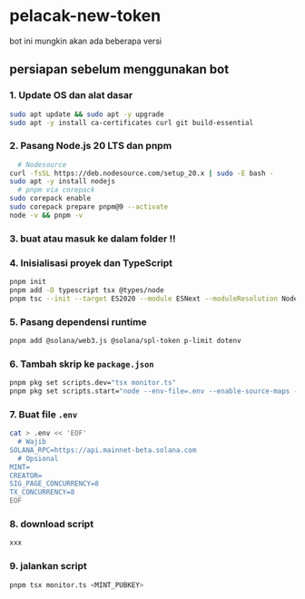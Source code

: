 # pelacak-new-token
bot ini mungkin akan ada beberapa versi

## persiapan sebelum menggunakan bot

### 1. Update OS dan alat dasar
``` bash
sudo apt update && sudo apt -y upgrade
sudo apt -y install ca-certificates curl git build-essential
```
### 2. Pasang Node.js 20 LTS dan pnpm
``` bash
  # Nodesource
curl -fsSL https://deb.nodesource.com/setup_20.x | sudo -E bash -
sudo apt -y install nodejs
  # pnpm via corepack
sudo corepack enable
sudo corepack prepare pnpm@9 --activate
node -v && pnpm -v
```
### 3. buat atau masuk ke dalam folder !!

### 4. Inisialisasi proyek dan TypeScript
``` bash
pnpm init
pnpm add -D typescript tsx @types/node
pnpm tsc --init --target ES2020 --module ESNext --moduleResolution Node --outDir dist --rootDir .
```
### 5. Pasang dependensi runtime
``` bash
pnpm add @solana/web3.js @solana/spl-token p-limit dotenv
```
### 6. Tambah skrip ke `package.json`
``` bash
pnpm pkg set scripts.dev="tsx monitor.ts"
pnpm pkg set scripts.start="node --env-file=.env --enable-source-maps --no-warnings --loader tsx ./monitor.ts"
```
### 7. Buat file `.env`
``` bash
cat > .env << 'EOF'
  # Wajib
SOLANA_RPC=https://api.mainnet-beta.solana.com
  # Opsional
MINT=
CREATOR=
SIG_PAGE_CONCURRENCY=8
TX_CONCURRENCY=8
EOF
```
### 8. download script
``` bash
xxx
```
### 9. jalankan script
``` bash
pnpm tsx monitor.ts <MINT_PUBKEY>
```
